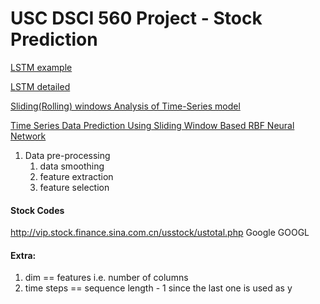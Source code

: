 # USC DSCI 560 Project - Stock Prediction

[LSTM example](https://www.altumintelligence.com/articles/a/Time-Series-Prediction-Using-LSTM-Deep-Neural-Networks)

[LSTM detailed](http://colah.github.io/posts/2015-08-Understanding-LSTMs/)

[Sliding(Rolling) windows Analysis of Time-Series model](https://www.mathworks.com/help/econ/rolling-window-estimation-of-state-space-models.html)

[Time Series Data Prediction Using Sliding Window Based RBF Neural Network](https://www.ripublication.com/ijcir17/ijcirv13n5_46.pdf)
1. Data pre-processing
    1. data smoothing
    2. feature extraction
    3. feature selection

#### Stock Codes
http://vip.stock.finance.sina.com.cn/usstock/ustotal.php
Google GOOGL

#### Extra:
1. dim == features i.e. number of columns
2. time steps == sequence length - 1 since the last one is used as y

